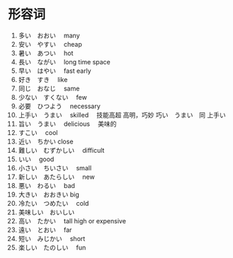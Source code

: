 # 形容词

1. 多い　おおい　 many
2. 安い　やすい　 cheap
3. 暑い　あつい　 hot
4. 長い　ながい　 long time space
5. 早い　はやい　 fast early
6. 好き　すき　 like
7. 同じ　おなじ　 same
8. 少ない　すくない　 few
9. 必要　ひつよう　 necessary
10. 上手い　うまい　 skilled 　技能高超 高明，巧妙
    巧い　うまい　同 上手い
11. 旨い　うまい　 delicious 　美味的
12. すこい　 cool
13. 近い　ちかい close
14. 難しい　むずかしい　 difficult
15. いい　 good
16. 小さい　ちいさい　 small
17. 新しい　あたらしい　 new
18. 悪い　わるい　 bad
19. 大きい　おおきい big
20. 冷たい　つめたい　 cold
21. 美味しい　おいしい
22. 高い　たかい　 tall high or expensive
23. 遠い　とおい　 far
24. 短い　みじかい　 short
25. 楽しい　たのしい　 fun
